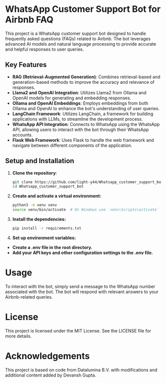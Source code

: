 # WhatsApp Customer Support Bot for Airbnb FAQ

This project is a WhatsApp customer support bot designed to handle frequently asked questions (FAQs) related to Airbnb. The bot leverages advanced AI models and natural language processing to provide accurate and helpful responses to user queries.

## Key Features

- **RAG (Retrieval-Augmented Generation)**: Combines retrieval-based and generation-based methods to improve the accuracy and relevance of responses.
- **Llama2 and OpenAI Integration**: Utilizes Llama2 from Ollama and OpenAI models for generating and embedding responses.
- **Ollama and OpenAI Embeddings**: Employs embeddings from both Ollama and OpenAI to enhance the bot's understanding of user queries.
- **LangChain Framework**: Utilizes LangChain, a framework for building applications with LLMs, to streamline the development process.
- **WhatsApp API Integration**: Connects to WhatsApp using the WhatsApp API, allowing users to interact with the bot through their WhatsApp accounts.
- **Flask Web Framework**: Uses Flask to handle the web framework and navigate between different components of the application.

## Setup and Installation

1. **Clone the repository**:
   ```sh
   git clone https://github.com/light-y44/Whatsapp_customer_support_bot.git
   cd Whatsapp_customer_support_bot
2. **Create and activate a virtual environment:**
   ```sh
   python3 -m venv venv
   source venv/bin/activate  # On Windows use `venv\Scripts\activate`
3. **Install the dependencies:**
   ```sh
   pip install -r requirements.txt
4. **Set up environment variables:**
- **Create a .env file in the root directory.**
- **Add your API keys and other configuration settings to the .env file.**

# Usage
To interact with the bot, simply send a message to the WhatsApp number associated with the bot. The bot will respond with relevant answers to your Airbnb-related queries.

# License 
This project is licensed under the MIT License. See the LICENSE file for more details.

# Acknowledgements
This project is based on code from Datalumina B.V. with modifications and additional content added by Devansh Gupta.


